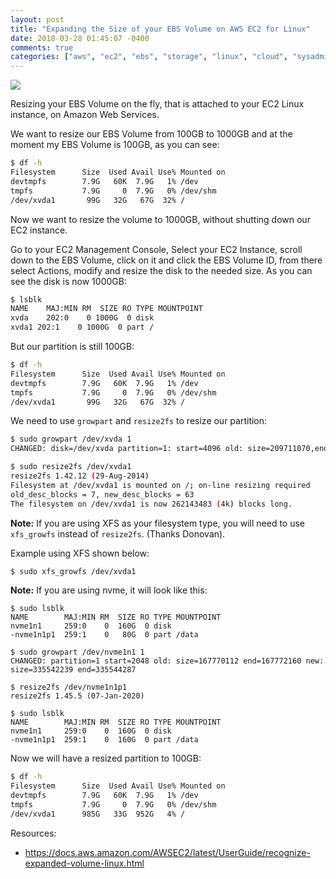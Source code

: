 ```yaml
---
layout: post
title: "Expanding the Size of your EBS Volume on AWS EC2 for Linux"
date: 2018-03-28 01:45:07 -0400
comments: true
categories: ["aws", "ec2", "ebs", "storage", "linux", "cloud", "sysadmin"]
---
```


![](https://i.snag.gy/BJLbwQ.jpg)

Resizing your EBS Volume on the fly, that is attached to your EC2 Linux instance, on Amazon Web Services.

We want to resize our EBS Volume from 100GB to 1000GB and at the moment my EBS Volume is 100GB, as you can see:

```bash
$ df -h
Filesystem      Size  Used Avail Use% Mounted on
devtmpfs        7.9G   60K  7.9G   1% /dev
tmpfs           7.9G     0  7.9G   0% /dev/shm
/dev/xvda1       99G   32G   67G  32% /
```

Now we want to resize the volume to 1000GB, without shutting down our EC2 instance.

Go to your EC2 Management Console, Select your EC2 Instance, scroll down to the EBS Volume, click on it and click the EBS Volume ID, from there select Actions, modify and resize the disk to the needed size. As you can see the disk is now 1000GB:

```bash
$ lsblk
NAME    MAJ:MIN RM  SIZE RO TYPE MOUNTPOINT
xvda    202:0    0 1000G  0 disk
xvda1 202:1    0 1000G  0 part /
```

But our partition is still 100GB:

```bash
$ df -h
Filesystem      Size  Used Avail Use% Mounted on
devtmpfs        7.9G   60K  7.9G   1% /dev
tmpfs           7.9G     0  7.9G   0% /dev/shm
/dev/xvda1       99G   32G   67G  32% /
```

We need to use `growpart` and `resize2fs` to resize our partition:

```bash
$ sudo growpart /dev/xvda 1
CHANGED: disk=/dev/xvda partition=1: start=4096 old: size=209711070,end=209715166 new: size=2097147870,end=2097151966
```

```bash
$ sudo resize2fs /dev/xvda1
resize2fs 1.42.12 (29-Aug-2014)
Filesystem at /dev/xvda1 is mounted on /; on-line resizing required
old_desc_blocks = 7, new_desc_blocks = 63
The filesystem on /dev/xvda1 is now 262143483 (4k) blocks long.
```

**Note:** If you are using XFS as your filesystem type, you will need to use `xfs_growfs` instead of `resize2fs`. (Thanks Donovan). 

Example using XFS shown below:

```bash
$ sudo xfs_growfs /dev/xvda1
```

**Note:** If you are using nvme, it will look like this:

```
$ sudo lsblk
NAME        MAJ:MIN RM  SIZE RO TYPE MOUNTPOINT
nvme1n1     259:0    0  160G  0 disk
-nvme1n1p1  259:1    0   80G  0 part /data

$ sudo growpart /dev/nvme1n1 1
CHANGED: partition=1 start=2048 old: size=167770112 end=167772160 new: size=335542239 end=335544287

$ resize2fs /dev/nvme1n1p1
resize2fs 1.45.5 (07-Jan-2020)

$ sudo lsblk
NAME        MAJ:MIN RM  SIZE RO TYPE MOUNTPOINT
nvme1n1     259:0    0  160G  0 disk
-nvme1n1p1  259:1    0  160G  0 part /data
```

Now we will have a resized partition to 100GB:

```bash
$ df -h
Filesystem      Size  Used Avail Use% Mounted on
devtmpfs        7.9G   60K  7.9G   1% /dev
tmpfs           7.9G     0  7.9G   0% /dev/shm
/dev/xvda1      985G   33G  952G   4% /
```

Resources:

- https://docs.aws.amazon.com/AWSEC2/latest/UserGuide/recognize-expanded-volume-linux.html
